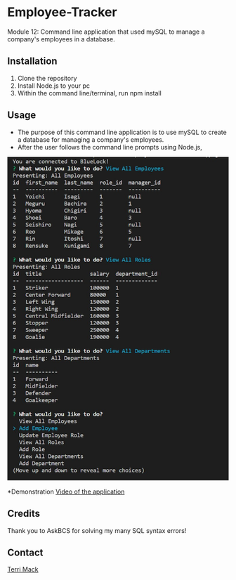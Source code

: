 # Employee-Tracker
Module 12: Command line application that used mySQL to manage a company's employees in a database. 

## Installation
1. Clone the repository
2. Install Node.js to your pc
3. Within the command line/terminal, run npm install

## Usage 
* The purpose of this command line application is to use mySQL to create a database for managing a company's employees. 
* After the user follows the command line prompts using Node.js, 

![Screenshot](./assets/images/command-line-screenshot.jpg)

*Demonstration [Video of the application](https://watch.screencastify.com/v/eMAOCQZmIB6VjvnjnHbp)

## Credits
Thank you to AskBCS for solving my many SQL syntax errors!

## Contact
[Terri Mack](https://github.com/terrinmack?tab=repositories)
